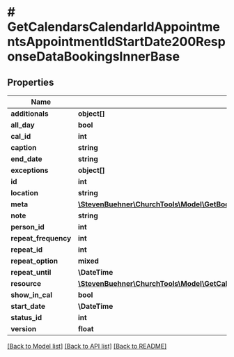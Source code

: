 # # GetCalendarsCalendarIdAppointmentsAppointmentIdStartDate200ResponseDataBookingsInnerBase

## Properties

Name | Type | Description | Notes
------------ | ------------- | ------------- | -------------
**additionals** | **object[]** |  |
**all_day** | **bool** |  |
**cal_id** | **int** |  |
**caption** | **string** |  |
**end_date** | **string** |  |
**exceptions** | **object[]** |  |
**id** | **int** |  |
**location** | **string** |  |
**meta** | [**\StevenBuehner\ChurchTools\Model\GetBookings200ResponseDataInnerBaseMeta**](GetBookings200ResponseDataInnerBaseMeta.md) |  |
**note** | **string** |  |
**person_id** | **int** |  |
**repeat_frequency** | **int** |  |
**repeat_id** | **int** |  |
**repeat_option** | **mixed** |  | [optional]
**repeat_until** | **\DateTime** |  |
**resource** | [**\StevenBuehner\ChurchTools\Model\GetCalendarsCalendarIdAppointmentsAppointmentIdStartDate200ResponseDataBookingsInnerBaseResource**](GetCalendarsCalendarIdAppointmentsAppointmentIdStartDate200ResponseDataBookingsInnerBaseResource.md) |  |
**show_in_cal** | **bool** |  |
**start_date** | **\DateTime** |  |
**status_id** | **int** |  |
**version** | **float** |  |

[[Back to Model list]](../../README.md#models) [[Back to API list]](../../README.md#endpoints) [[Back to README]](../../README.md)
